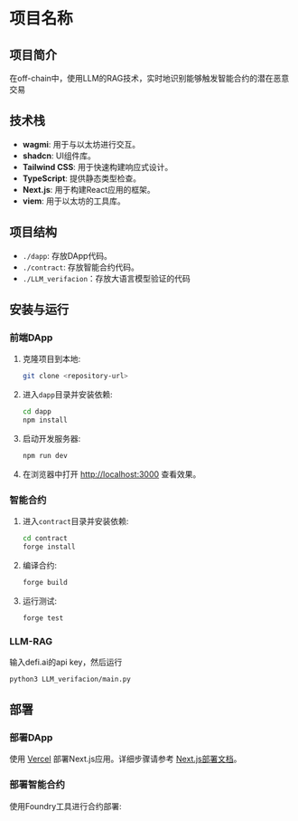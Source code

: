 # 项目名称

## 项目简介

在off-chain中，使用LLM的RAG技术，实时地识别能够触发智能合约的潜在恶意交易

## 技术栈

- **wagmi**: 用于与以太坊进行交互。
- **shadcn**: UI组件库。
- **Tailwind CSS**: 用于快速构建响应式设计。
- **TypeScript**: 提供静态类型检查。
- **Next.js**: 用于构建React应用的框架。
- **viem**: 用于以太坊的工具库。

## 项目结构

- `./dapp`: 存放DApp代码。
- `./contract`: 存放智能合约代码。
- `./LLM_verifacion`：存放大语言模型验证的代码

## 安装与运行

### 前端DApp

1. 克隆项目到本地:
   ```bash
   git clone <repository-url>
   ```

2. 进入`dapp`目录并安装依赖:
   ```bash
   cd dapp
   npm install
   ```

3. 启动开发服务器:
   ```bash
   npm run dev
   ```

4. 在浏览器中打开 [http://localhost:3000](http://localhost:3000) 查看效果。

### 智能合约

1. 进入`contract`目录并安装依赖:
   ```bash
   cd contract
   forge install
   ```

2. 编译合约:
   ```bash
   forge build
   ```

3. 运行测试:
   ```bash
   forge test
   ```
### LLM-RAG
输入defi.ai的api key，然后运行
```bash
python3 LLM_verifacion/main.py
```

## 部署

### 部署DApp

使用 [Vercel](https://vercel.com/) 部署Next.js应用。详细步骤请参考 [Next.js部署文档](https://nextjs.org/docs/deployment)。

### 部署智能合约

使用Foundry工具进行合约部署:

